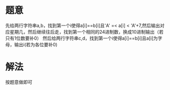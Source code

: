 # 题意
先给两行字符串a,b，找到第一个i使得a[i]==b[i]且'A' =< a[i] < 'A'+7,然后输出对应星期几，然后继续往后走，找到第一个相同的24进制数，换成10进制输出（若只有1位数要补0）
然后给两行字符串c,d，找到第一个i使得a[i]==b[i]且a[i]为字母，输出i(若为各位要补0)

# 解法
按题意做即可